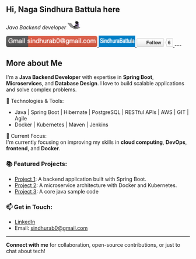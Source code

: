 ## Hi, Naga Sindhura Battula here

*Java Backend developer* <!-- Resize the image with width --><img src="https://github.com/BSindhura/BSindhura/blob/main/68747470733a2f2f6d656469612e67697068792e636f6d2f6d656469612f57556c706c634d704f43456d5447427442572f67697068792e676966.gif" width="35" height="auto"  />

<a href="mailto:sindhurab0@gmail.com">
    <img src="https://github.com/BSindhura/BSindhura/blob/main/3b078d04-8aa7-4fb4-b46b-1f25d5df47f8.png" width="250" height="auto">
</a>
<a href="https://www.linkedin.com/in/sindhura-battula-864173200/" target="_blank">
    <img src="https://github.com/BSindhura/BSindhura/blob/main/1743709660426.png" width="100" height="auto" />
</a> 
<a href="https://github.com/BSindhura" target="_blank">
        <img src="https://github.com/BSindhura/BSindhura/blob/main/68747470733a2f2f696d672e736869656c64732e696f2f6769746875622f666f6c6c6f776572732f73616976656e6b617439383f6c6162656c3d666f6c6c6f77267374796c653d736f6369616c.png" width="100" height="auto" />
    </a>
---

## More about Me
I'm a **Java Backend Developer** with expertise in **Spring Boot**, **Microservices**, and **Database Design**. I love to build scalable applications and solve complex problems.

🔧 Technologies & Tools:
- Java | Spring Boot | Hibernate | PostgreSQL | RESTful APIs | AWS | GIT | Agile
- Docker | Kubernetes | Maven | Jenkins

🎯 Current Focus:  
I'm currently focusing on improving my skills in **cloud computing**, **DevOps**, **frontend**, and **Docker**.

### 📚 Featured Projects:
- [Project 1](https://github.com/BSindhura/bear_mama_admin): A backend application built with Spring Boot.
- [Project 2](https://github.com/BSindhura/bear_mama_admin): A microservice architecture with Docker and Kubernetes.
- [Project 3](https://github.com/BSindhura/practice-java-code-samples): A core java sample code

### 📫 Get in Touch:
- [LinkedIn](https://www.linkedin.com/in/sindhura-battula-864173200/)
- Email: sindhurab0@gmail.com

---

**Connect with me** for collaboration, open-source contributions, or just to chat about tech!

